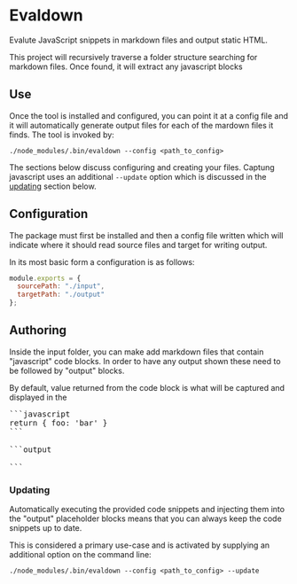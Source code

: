 # Evaldown

Evalute JavaScript snippets in markdown files and output static HTML.

This project will recursively traverse a folder structure searching
for markdown files. Once found, it will extract any javascript blocks

## Use

Once the tool is installed and configured, you can point it at a
config file and it will automatically generate output files for
each of the mardown files it finds. The tool is invoked by:

```
./node_modules/.bin/evaldown --config <path_to_config>
```

The sections below discuss configuring and creating your files.
Captung javascript uses an additional `--update` option which
is discussed in the [updating](#Updating) section below.

## Configuration

The package must first be installed and then a config file written
which will indicate where it should read source files and target
for writing output.

In its most basic form a configuration is as follows:

```javascript
module.exports = {
  sourcePath: "./input",
  targetPath: "./output"
};
```

## Authoring

Inside the input folder, you can make add markdown files that contain
"javascript" code blocks. In order to have any output shown these need
to be
followed by "output" blocks.

By default, value returned from the code block is what will be captured
and displayed in the

<pre>
```javascript
return { foo: 'bar' }
```

```output

```
</pre>

### Updating

Automatically executing the provided code snippets and injecting them
into the "output" placeholder blocks means that you can always keep
the code snippets up to date.

This is considered a primary use-case and is activated by supplying an
additional option on the command line:

```
./node_modules/.bin/evaldown --config <path_to_config> --update
```
